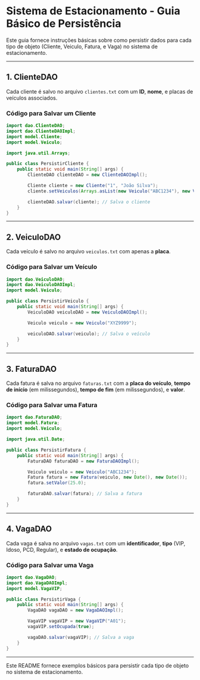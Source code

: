 
# Sistema de Estacionamento - Guia Básico de Persistência

Este guia fornece instruções básicas sobre como persistir dados para cada tipo de objeto (Cliente, Veiculo, Fatura, e Vaga) no sistema de estacionamento.

---

## 1. ClienteDAO

Cada cliente é salvo no arquivo `clientes.txt` com um **ID**, **nome**, e placas de veículos associados.

### Código para Salvar um Cliente

```java
import dao.ClienteDAO;
import dao.ClienteDAOImpl;
import model.Cliente;
import model.Veiculo;

import java.util.Arrays;

public class PersistirCliente {
    public static void main(String[] args) {
        ClienteDAO clienteDAO = new ClienteDAOImpl();

        Cliente cliente = new Cliente("1", "João Silva");
        cliente.setVeiculos(Arrays.asList(new Veiculo("ABC1234"), new Veiculo("DEF5678")));

        clienteDAO.salvar(cliente); // Salva o cliente
    }
}
```

---

## 2. VeiculoDAO

Cada veículo é salvo no arquivo `veiculos.txt` com apenas a **placa**.

### Código para Salvar um Veículo

```java
import dao.VeiculoDAO;
import dao.VeiculoDAOImpl;
import model.Veiculo;

public class PersistirVeiculo {
    public static void main(String[] args) {
        VeiculoDAO veiculoDAO = new VeiculoDAOImpl();

        Veiculo veiculo = new Veiculo("XYZ9999");

        veiculoDAO.salvar(veiculo); // Salva o veículo
    }
}
```

---

## 3. FaturaDAO

Cada fatura é salva no arquivo `faturas.txt` com a **placa do veículo**, **tempo de início** (em milissegundos), **tempo de fim** (em milissegundos), e **valor**.

### Código para Salvar uma Fatura

```java
import dao.FaturaDAO;
import model.Fatura;
import model.Veiculo;

import java.util.Date;

public class PersistirFatura {
    public static void main(String[] args) {
        FaturaDAO faturaDAO = new FaturaDAOImpl();

        Veiculo veiculo = new Veiculo("ABC1234");
        Fatura fatura = new Fatura(veiculo, new Date(), new Date());
        fatura.setValor(25.0);

        faturaDAO.salvar(fatura); // Salva a fatura
    }
}
```

---

## 4. VagaDAO

Cada vaga é salva no arquivo `vagas.txt` com um **identificador**, **tipo** (VIP, Idoso, PCD, Regular), e **estado de ocupação**.

### Código para Salvar uma Vaga

```java
import dao.VagaDAO;
import dao.VagaDAOImpl;
import model.VagaVIP;

public class PersistirVaga {
    public static void main(String[] args) {
        VagaDAO vagaDAO = new VagaDAOImpl();

        VagaVIP vagaVIP = new VagaVIP("A01");
        vagaVIP.setOcupada(true);

        vagaDAO.salvar(vagaVIP); // Salva a vaga
    }
}
```

---

Este README fornece exemplos básicos para persistir cada tipo de objeto no sistema de estacionamento.
